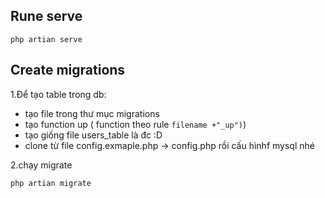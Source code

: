 ## Rune serve 
`php artian serve`

## Create migrations
1.Để tạo table trong db:

 - tạo file trong thư mục migrations
 - tạo function up ( function theo rule `filename +"_up")`)
 - tạo giống file users_table là đc :D
 - clone từ file config.exmaple.php -> config.php rồi cấu hìnhf mysql nhé

2.chạy migrate

`php artian migrate`
